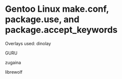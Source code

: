 # Gentoo Linux make.conf, package.use, and package.accept_keywords
Overlays used:
dinolay

GURU

zugaina

librewolf
